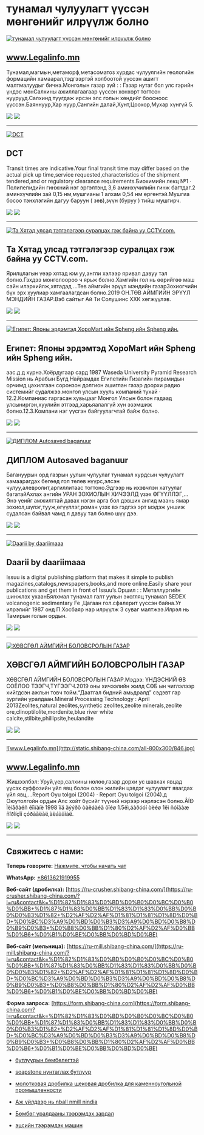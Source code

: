 # тунамал чулуулагт үүссэн мөнгөнийг илрүүлж болно

<a href="https://swt.shibang-china.com/?l=ru&img&k=%D1%82%D1%83%D0%BD%D0%B0%D0%BC%D0%B0%D0%BB+%D1%87%D1%83%D0%BB%D1%83%D1%83%D0%BB%D0%B0%D0%B3%D1%82+%D2%AF%D2%AF%D1%81%D1%81%D1%8D%D0%BD+%D0%BC%D3%A9%D0%BD%D0%B3%D3%A9%D0%BD%D0%B8%D0%B9%D0%B3+%D0%B8%D0%BB%D1%80%D2%AF%D2%AF%D0%BB%D0%B6+%D0%B1%D0%BE%D0%BB%D0%BD%D0%BE" target="_blank">![тунамал чулуулагт үүссэн мөнгөнийг илрүүлж болно](http://static.shibang-china.com/all-800x300/28.jpg)</a>

## www.Legalinfo.mn
Тунамал,магмын,метаморф,метасоматоз хурдас чулуулгийн геологийн формацийн хамаарал,тэдгээртэй холбоотой үүссэн ашигт малтмалуудыг бичнэ.Монголын газар зүй : : Газар нутаг бол улс гэрийн үндэс мөнСалхины ажиллагаагаар үүссэн хонхорт тогтсон нуурууд.Салхинд туугдаж ирсэн элс голын хөндийг боосноос үүссэн.Баяннуур,Хар нуур,Сангийн далай,Хунт,Цоохор,Мухар хүнгүй 5.


<a href="https://whatsapp.shibangsoft.com/WhatsApp.php" target="_blank" title="WhatsApp">![](http://static.shibang-china.com/icon/whatsapp.png)</a> <a href="https://swt.shibang-china.com/?l=ru&icon&k=%D1%82%D1%83%D0%BD%D0%B0%D0%BC%D0%B0%D0%BB+%D1%87%D1%83%D0%BB%D1%83%D1%83%D0%BB%D0%B0%D0%B3%D1%82+%D2%AF%D2%AF%D1%81%D1%81%D1%8D%D0%BD+%D0%BC%D3%A9%D0%BD%D0%B3%D3%A9%D0%BD%D0%B8%D0%B9%D0%B3+%D0%B8%D0%BB%D1%80%D2%AF%D2%AF%D0%BB%D0%B6+%D0%B1%D0%BE%D0%BB%D0%BD%D0%BE" target="_blank">![](http://static.shibang-china.com/icon/chat-ru.png)</a>

---

<a href="https://swt.shibang-china.com/?l=ru&img&k=%D1%82%D1%83%D0%BD%D0%B0%D0%BC%D0%B0%D0%BB+%D1%87%D1%83%D0%BB%D1%83%D1%83%D0%BB%D0%B0%D0%B3%D1%82+%D2%AF%D2%AF%D1%81%D1%81%D1%8D%D0%BD+%D0%BC%D3%A9%D0%BD%D0%B3%D3%A9%D0%BD%D0%B8%D0%B9%D0%B3+%D0%B8%D0%BB%D1%80%D2%AF%D2%AF%D0%BB%D0%B6+%D0%B1%D0%BE%D0%BB%D0%BD%D0%BE" target="_blank">![DCT](http://static.shibang-china.com/all-800x300/745.jpg)</a>

## DCT
Transit times are indicative.Your final transit time may differ based on the actual pick up time,service requested,characteristics of the shipment tendered,and or regulatory clearance requirements.Биохимийн лекц №1&nbsp;&#0183;&#32;Полипепидийн гинжний нэг эргэлтэнд 3,6 аминхүчилийн гинж багтдаг.2 аминхүчлийн зай 0,15 нм,мушгианы 1 алхам 0,54 нм өргөнтэй.Мушгиа босоо тэнхлэгийн дагуу баруун ( зөв),зүүн (буруу ) тийш мушгирч.


<a href="https://whatsapp.shibangsoft.com/WhatsApp.php" target="_blank" title="WhatsApp">![](http://static.shibang-china.com/icon/whatsapp.png)</a> <a href="https://swt.shibang-china.com/?l=ru&icon&k=%D1%82%D1%83%D0%BD%D0%B0%D0%BC%D0%B0%D0%BB+%D1%87%D1%83%D0%BB%D1%83%D1%83%D0%BB%D0%B0%D0%B3%D1%82+%D2%AF%D2%AF%D1%81%D1%81%D1%8D%D0%BD+%D0%BC%D3%A9%D0%BD%D0%B3%D3%A9%D0%BD%D0%B8%D0%B9%D0%B3+%D0%B8%D0%BB%D1%80%D2%AF%D2%AF%D0%BB%D0%B6+%D0%B1%D0%BE%D0%BB%D0%BD%D0%BE" target="_blank">![](http://static.shibang-china.com/icon/chat-ru.png)</a>

---

<a href="https://swt.shibang-china.com/?l=ru&img&k=%D1%82%D1%83%D0%BD%D0%B0%D0%BC%D0%B0%D0%BB+%D1%87%D1%83%D0%BB%D1%83%D1%83%D0%BB%D0%B0%D0%B3%D1%82+%D2%AF%D2%AF%D1%81%D1%81%D1%8D%D0%BD+%D0%BC%D3%A9%D0%BD%D0%B3%D3%A9%D0%BD%D0%B8%D0%B9%D0%B3+%D0%B8%D0%BB%D1%80%D2%AF%D2%AF%D0%BB%D0%B6+%D0%B1%D0%BE%D0%BB%D0%BD%D0%BE" target="_blank">![Та Хятад улсад тэтгэлэгээр суралцах гэж байна уу CCTV.com.](http://static.shibang-china.com/all-800x300/1046.jpg)</a>

## Та Хятад улсад тэтгэлэгээр суралцах гэж байна уу CCTV.com.
Ярилцлагын үеэр хятад юм уу,англи хэлээр яривал давуу тал болно.Гэхдээ монголоороо ч ярьж болно.Хамгийн гол нь өөрийгөө маш сайн илэрхийлж,хятадад …Төв аймгийн эрүүл мэндийн газарЗохиогчийн бүх эрх хуулиар хамгаалагдсан болно.2019 ОН.ТӨВ АЙМГИЙН ЭРҮҮЛ МЭНДИЙН ГАЗАР.Вэб сайтыг Ай Ти Солушинс ХХК хөгжүүлэв.


<a href="https://whatsapp.shibangsoft.com/WhatsApp.php" target="_blank" title="WhatsApp">![](http://static.shibang-china.com/icon/whatsapp.png)</a> <a href="https://swt.shibang-china.com/?l=ru&icon&k=%D1%82%D1%83%D0%BD%D0%B0%D0%BC%D0%B0%D0%BB+%D1%87%D1%83%D0%BB%D1%83%D1%83%D0%BB%D0%B0%D0%B3%D1%82+%D2%AF%D2%AF%D1%81%D1%81%D1%8D%D0%BD+%D0%BC%D3%A9%D0%BD%D0%B3%D3%A9%D0%BD%D0%B8%D0%B9%D0%B3+%D0%B8%D0%BB%D1%80%D2%AF%D2%AF%D0%BB%D0%B6+%D0%B1%D0%BE%D0%BB%D0%BD%D0%BE" target="_blank">![](http://static.shibang-china.com/icon/chat-ru.png)</a>

---

<a href="https://swt.shibang-china.com/?l=ru&img&k=%D1%82%D1%83%D0%BD%D0%B0%D0%BC%D0%B0%D0%BB+%D1%87%D1%83%D0%BB%D1%83%D1%83%D0%BB%D0%B0%D0%B3%D1%82+%D2%AF%D2%AF%D1%81%D1%81%D1%8D%D0%BD+%D0%BC%D3%A9%D0%BD%D0%B3%D3%A9%D0%BD%D0%B8%D0%B9%D0%B3+%D0%B8%D0%BB%D1%80%D2%AF%D2%AF%D0%BB%D0%B6+%D0%B1%D0%BE%D0%BB%D0%BD%D0%BE" target="_blank">![Египет: Японы эрдэмтэд XopoMart ийн Spheng ийн Spheng ийн.](http://static.shibang-china.com/all-800x300/1038.jpg)</a>

## Египет: Японы эрдэмтэд XopoMart ийн Spheng ийн Spheng ийн.
аас.д д хүрнэ.Хоёрдугаар сард 1987 Waseda University Pyramid Research Mission нь Арабын Бүгд Найрамдах Египетийн Гизагийн пирамидын орчимд цахилгаан соронзон долгион ашиглан газар доорхи радио системийг судалжээ.монгол улсын хууль компаний тухай&nbsp;&#0183;&#32;12.2.Компаниас гаргасан хувьцааг Монгол Улсын болон гадаад улсыниргэн,хуулийн этгээд,харьяалалгүй хүн эзэмшиж болно.12.3.Компани нэг үүсгэн байгуулагчтай байж болно.


<a href="https://whatsapp.shibangsoft.com/WhatsApp.php" target="_blank" title="WhatsApp">![](http://static.shibang-china.com/icon/whatsapp.png)</a> <a href="https://swt.shibang-china.com/?l=ru&icon&k=%D1%82%D1%83%D0%BD%D0%B0%D0%BC%D0%B0%D0%BB+%D1%87%D1%83%D0%BB%D1%83%D1%83%D0%BB%D0%B0%D0%B3%D1%82+%D2%AF%D2%AF%D1%81%D1%81%D1%8D%D0%BD+%D0%BC%D3%A9%D0%BD%D0%B3%D3%A9%D0%BD%D0%B8%D0%B9%D0%B3+%D0%B8%D0%BB%D1%80%D2%AF%D2%AF%D0%BB%D0%B6+%D0%B1%D0%BE%D0%BB%D0%BD%D0%BE" target="_blank">![](http://static.shibang-china.com/icon/chat-ru.png)</a>

---

<a href="https://swt.shibang-china.com/?l=ru&img&k=%D1%82%D1%83%D0%BD%D0%B0%D0%BC%D0%B0%D0%BB+%D1%87%D1%83%D0%BB%D1%83%D1%83%D0%BB%D0%B0%D0%B3%D1%82+%D2%AF%D2%AF%D1%81%D1%81%D1%8D%D0%BD+%D0%BC%D3%A9%D0%BD%D0%B3%D3%A9%D0%BD%D0%B8%D0%B9%D0%B3+%D0%B8%D0%BB%D1%80%D2%AF%D2%AF%D0%BB%D0%B6+%D0%B1%D0%BE%D0%BB%D0%BD%D0%BE" target="_blank">![ДИПЛОМ Autosaved baganuur](http://static.shibang-china.com/all-800x300/615.jpg)</a>

## ДИПЛОМ Autosaved baganuur
Багануурын орд газрын уулын чулуулаг тунамал хурдсын чулуулагт хамаарагдах бөгөөд гол төлөв нүүрс,элсэн чулуу,алевролит,аргиллитаас тогтоно.Эдгээр нь ихэвчлэн хатуулаг багатайАхлах ангийн УРАН ЗОХИОЛЫН ХИЧЭЭЛД үзэх ӨГҮҮЛЛЭГ,…Энэ үеийг амжилттай давах нэгэн арга бол дэвших ангид маань ямар зохиол,шүлэг,тууж,өгүүллэг,роман үзэх вэ гэдгээ эрт мэдэж уншиж судалсан байвал чамд л давуу тал болно шүү дээ.


<a href="https://whatsapp.shibangsoft.com/WhatsApp.php" target="_blank" title="WhatsApp">![](http://static.shibang-china.com/icon/whatsapp.png)</a> <a href="https://swt.shibang-china.com/?l=ru&icon&k=%D1%82%D1%83%D0%BD%D0%B0%D0%BC%D0%B0%D0%BB+%D1%87%D1%83%D0%BB%D1%83%D1%83%D0%BB%D0%B0%D0%B3%D1%82+%D2%AF%D2%AF%D1%81%D1%81%D1%8D%D0%BD+%D0%BC%D3%A9%D0%BD%D0%B3%D3%A9%D0%BD%D0%B8%D0%B9%D0%B3+%D0%B8%D0%BB%D1%80%D2%AF%D2%AF%D0%BB%D0%B6+%D0%B1%D0%BE%D0%BB%D0%BD%D0%BE" target="_blank">![](http://static.shibang-china.com/icon/chat-ru.png)</a>

---

<a href="https://swt.shibang-china.com/?l=ru&img&k=%D1%82%D1%83%D0%BD%D0%B0%D0%BC%D0%B0%D0%BB+%D1%87%D1%83%D0%BB%D1%83%D1%83%D0%BB%D0%B0%D0%B3%D1%82+%D2%AF%D2%AF%D1%81%D1%81%D1%8D%D0%BD+%D0%BC%D3%A9%D0%BD%D0%B3%D3%A9%D0%BD%D0%B8%D0%B9%D0%B3+%D0%B8%D0%BB%D1%80%D2%AF%D2%AF%D0%BB%D0%B6+%D0%B1%D0%BE%D0%BB%D0%BD%D0%BE" target="_blank">![Daarii by daariimaaa](http://static.shibang-china.com/all-800x300/969.jpg)</a>

## Daarii by daariimaaa
Issuu is a digital publishing platform that makes it simple to publish magazines,catalogs,newspapers,books,and more online.Easily share your publications and get them in front of Issuu’s.Оршил : : Металлургийн шинжлэх ухаанБялхмал тунамал галт уулын эксгляц тунамал SEDEX volcanogenic sedimentary Fe ,Цагаан гол.сфалерит үүссэн байна.Уг илрэлийг 1987 онд П.Хосбаяр нар илрүүлж 3 суваг малтжээ.Илрэл нь Тамирын голын ордын.


<a href="https://whatsapp.shibangsoft.com/WhatsApp.php" target="_blank" title="WhatsApp">![](http://static.shibang-china.com/icon/whatsapp.png)</a> <a href="https://swt.shibang-china.com/?l=ru&icon&k=%D1%82%D1%83%D0%BD%D0%B0%D0%BC%D0%B0%D0%BB+%D1%87%D1%83%D0%BB%D1%83%D1%83%D0%BB%D0%B0%D0%B3%D1%82+%D2%AF%D2%AF%D1%81%D1%81%D1%8D%D0%BD+%D0%BC%D3%A9%D0%BD%D0%B3%D3%A9%D0%BD%D0%B8%D0%B9%D0%B3+%D0%B8%D0%BB%D1%80%D2%AF%D2%AF%D0%BB%D0%B6+%D0%B1%D0%BE%D0%BB%D0%BD%D0%BE" target="_blank">![](http://static.shibang-china.com/icon/chat-ru.png)</a>

---

<a href="https://swt.shibang-china.com/?l=ru&img&k=%D1%82%D1%83%D0%BD%D0%B0%D0%BC%D0%B0%D0%BB+%D1%87%D1%83%D0%BB%D1%83%D1%83%D0%BB%D0%B0%D0%B3%D1%82+%D2%AF%D2%AF%D1%81%D1%81%D1%8D%D0%BD+%D0%BC%D3%A9%D0%BD%D0%B3%D3%A9%D0%BD%D0%B8%D0%B9%D0%B3+%D0%B8%D0%BB%D1%80%D2%AF%D2%AF%D0%BB%D0%B6+%D0%B1%D0%BE%D0%BB%D0%BD%D0%BE" target="_blank">![ХӨВСГӨЛ АЙМГИЙН БОЛОВСРОЛЫН ГАЗАР](http://static.shibang-china.com/all-800x300/529.jpg)</a>

## ХӨВСГӨЛ АЙМГИЙН БОЛОВСРОЛЫН ГАЗАР
ХӨВСГӨЛ АЙМГИЙН БОЛОВСРОЛЫН ГАЗАР.Мэдээ: ҮНДЭСНИЙ ӨВ СОЁЛОО ТЭЭГЧ,ТҮГЭЭГЧ.2019 оны хичээлийн жилд СӨБ ын чиглэлээр хийгдсэн ажлын товч тойм.“Даатгал бидний амьдралд” сэдэвт гар зургийн уралдаан.Mineral Processing Technology : April 2013Zeolites,natural zeolites,synthetic zeolites,zeolite minerals,zeolite ore,clinoptilolite,mordenite,blue river white calcite,stilbite,phillipsite,heulandite


<a href="https://whatsapp.shibangsoft.com/WhatsApp.php" target="_blank" title="WhatsApp">![](http://static.shibang-china.com/icon/whatsapp.png)</a> <a href="https://swt.shibang-china.com/?l=ru&icon&k=%D1%82%D1%83%D0%BD%D0%B0%D0%BC%D0%B0%D0%BB+%D1%87%D1%83%D0%BB%D1%83%D1%83%D0%BB%D0%B0%D0%B3%D1%82+%D2%AF%D2%AF%D1%81%D1%81%D1%8D%D0%BD+%D0%BC%D3%A9%D0%BD%D0%B3%D3%A9%D0%BD%D0%B8%D0%B9%D0%B3+%D0%B8%D0%BB%D1%80%D2%AF%D2%AF%D0%BB%D0%B6+%D0%B1%D0%BE%D0%BB%D0%BD%D0%BE" target="_blank">![](http://static.shibang-china.com/icon/chat-ru.png)</a>

---

<a href="https://swt.shibang-china.com/?l=ru&img&k=%D1%82%D1%83%D0%BD%D0%B0%D0%BC%D0%B0%D0%BB+%D1%87%D1%83%D0%BB%D1%83%D1%83%D0%BB%D0%B0%D0%B3%D1%82+%D2%AF%D2%AF%D1%81%D1%81%D1%8D%D0%BD+%D0%BC%D3%A9%D0%BD%D0%B3%D3%A9%D0%BD%D0%B8%D0%B9%D0%B3+%D0%B8%D0%BB%D1%80%D2%AF%D2%AF%D0%BB%D0%B6+%D0%B1%D0%BE%D0%BB%D0%BD%D0%BE" target="_blank">![www.Legalinfo.mn](http://static.shibang-china.com/all-800x300/846.jpg)</a>

## www.Legalinfo.mn
Жишээлбэл: Уруй,үер,салхины нөлөө,газар дорхи ус шавхах явцад үүсэх суффозийн үйл явц болон олон жилийн цэвдэг чулуулагт явагдах үйл явц,…Report Oyu tolgoi (2004)&nbsp;&#0183;&#32;Report Oyu tolgoi (2004).д Оюутолгойн ордын Алс хойт бүсийг түүний нэрээр нэрлэсэн болно.&#194;&#205;&#208; &#204;&#232;&#237;&#229;&#240;&#224;&#235;&#241; &#234;&#238;&#236;&#239;&#224;&#237;&#232; 1998 &#238;&#237;&#228; &#228;&#253;&#253;&#240;&#245; &#242;&#224;&#235;&#225;&#224;&#233;&#227; &#245;&#238;&#233;&#248; 1.5&#234;&#236;,&#225;&#224;&#240;&#243;&#243;&#237; &#242;&#232;&#233;&#248; 1&#234;&#236; &#241;&#243;&#237;&#227;&#224;&#230; &#241;&#238;&#240;&#238;&#237;&#231;&#238;&#237; &#231;&#243;&#240;&#224;&#227;&#235;&#224;&#235;,&#224;&#235;&#225;&#224;&#228;&#236;&#224;&#235;.


<a href="https://whatsapp.shibangsoft.com/WhatsApp.php" target="_blank" title="WhatsApp">![](http://static.shibang-china.com/icon/whatsapp.png)</a> <a href="https://swt.shibang-china.com/?l=ru&icon&k=%D1%82%D1%83%D0%BD%D0%B0%D0%BC%D0%B0%D0%BB+%D1%87%D1%83%D0%BB%D1%83%D1%83%D0%BB%D0%B0%D0%B3%D1%82+%D2%AF%D2%AF%D1%81%D1%81%D1%8D%D0%BD+%D0%BC%D3%A9%D0%BD%D0%B3%D3%A9%D0%BD%D0%B8%D0%B9%D0%B3+%D0%B8%D0%BB%D1%80%D2%AF%D2%AF%D0%BB%D0%B6+%D0%B1%D0%BE%D0%BB%D0%BD%D0%BE" target="_blank">![](http://static.shibang-china.com/icon/chat-ru.png)</a>

---
## Свяжитесь с нами:

**Теперь говорите:** [Нажмите, чтобы начать чат](https://swt.shibang-china.com?l=ru&contact&k=%D1%82%D1%83%D0%BD%D0%B0%D0%BC%D0%B0%D0%BB+%D1%87%D1%83%D0%BB%D1%83%D1%83%D0%BB%D0%B0%D0%B3%D1%82+%D2%AF%D2%AF%D1%81%D1%81%D1%8D%D0%BD+%D0%BC%D3%A9%D0%BD%D0%B3%D3%A9%D0%BD%D0%B8%D0%B9%D0%B3+%D0%B8%D0%BB%D1%80%D2%AF%D2%AF%D0%BB%D0%B6+%D0%B1%D0%BE%D0%BB%D0%BD%D0%BE)

**WhatsApp:**  [+8613621919955](https://whatsapp.shibangsoft.com/WhatsApp.php)

**Веб-сайт (дробилка):** [https://ru-crusher.shibang-china.com/](https://ru-crusher.shibang-china.com/?l=ru&contact&k=%D1%82%D1%83%D0%BD%D0%B0%D0%BC%D0%B0%D0%BB+%D1%87%D1%83%D0%BB%D1%83%D1%83%D0%BB%D0%B0%D0%B3%D1%82+%D2%AF%D2%AF%D1%81%D1%81%D1%8D%D0%BD+%D0%BC%D3%A9%D0%BD%D0%B3%D3%A9%D0%BD%D0%B8%D0%B9%D0%B3+%D0%B8%D0%BB%D1%80%D2%AF%D2%AF%D0%BB%D0%B6+%D0%B1%D0%BE%D0%BB%D0%BD%D0%BE)

**Веб-сайт (мельница):** [https://ru-mill.shibang-china.com/](https://ru-mill.shibang-china.com/?l=ru&contact&k=%D1%82%D1%83%D0%BD%D0%B0%D0%BC%D0%B0%D0%BB+%D1%87%D1%83%D0%BB%D1%83%D1%83%D0%BB%D0%B0%D0%B3%D1%82+%D2%AF%D2%AF%D1%81%D1%81%D1%8D%D0%BD+%D0%BC%D3%A9%D0%BD%D0%B3%D3%A9%D0%BD%D0%B8%D0%B9%D0%B3+%D0%B8%D0%BB%D1%80%D2%AF%D2%AF%D0%BB%D0%B6+%D0%B1%D0%BE%D0%BB%D0%BD%D0%BE)

**Форма запроса:** [https://form.shibang-china.com](https://form.shibang-china.com?l=ru&contact&k=%D1%82%D1%83%D0%BD%D0%B0%D0%BC%D0%B0%D0%BB+%D1%87%D1%83%D0%BB%D1%83%D1%83%D0%BB%D0%B0%D0%B3%D1%82+%D2%AF%D2%AF%D1%81%D1%81%D1%8D%D0%BD+%D0%BC%D3%A9%D0%BD%D0%B3%D3%A9%D0%BD%D0%B8%D0%B9%D0%B3+%D0%B8%D0%BB%D1%80%D2%AF%D2%AF%D0%BB%D0%B6+%D0%B1%D0%BE%D0%BB%D0%BD%D0%BE)

* [бутлуурын бөмбөлөгтэй](../127/%D0%B1%D1%83%D1%82%D0%BB%D1%83%D1%83%D1%80%D1%8B%D0%BD%20%D0%B1%D3%A9%D0%BC%D0%B1%D3%A9%D0%BB%D3%A9%D0%B3%D1%82%D1%8D%D0%B9.md)

* [soapstone нунтаглах бутлуур](../127/soapstone%20%D0%BD%D1%83%D0%BD%D1%82%D0%B0%D0%B3%D0%BB%D0%B0%D1%85%20%D0%B1%D1%83%D1%82%D0%BB%D1%83%D1%83%D1%80.md)

* [молотковая дробилка щековая дробилка для каменноугольной промышленности](../126/%D0%BC%D0%BE%D0%BB%D0%BE%D1%82%D0%BA%D0%BE%D0%B2%D0%B0%D1%8F%20%D0%B4%D1%80%D0%BE%D0%B1%D0%B8%D0%BB%D0%BA%D0%B0%20%D1%89%D0%B5%D0%BA%D0%BE%D0%B2%D0%B0%D1%8F%20%D0%B4%D1%80%D0%BE%D0%B1%D0%B8%D0%BB%D0%BA%D0%B0%20%D0%B4%D0%BB%D1%8F%20%D0%BA%D0%B0%D0%BC%D0%B5%D0%BD%D0%BD%D0%BE%D1%83%D0%B3%D0%BE%D0%BB%D1%8C%D0%BD%D0%BE%D0%B9%20%D0%BF%D1%80%D0%BE%D0%BC%D1%8B%D1%88%D0%BB%D0%B5%D0%BD%D0%BD%D0%BE%D1%81%D1%82%D0%B8.md)

* [Аж үйлдвэр нь nball nmill nindia](../129/%D0%90%D0%B6%20%D2%AF%D0%B9%D0%BB%D0%B4%D0%B2%D1%8D%D1%80%20%D0%BD%D1%8C%20nball%20nmill%20nindia.md)

* [Бөмбөг уралдааны тээрэмдэх зардал](../130/%D0%91%D3%A9%D0%BC%D0%B1%D3%A9%D0%B3%20%D1%83%D1%80%D0%B0%D0%BB%D0%B4%D0%B0%D0%B0%D0%BD%D1%8B%20%D1%82%D1%8D%D1%8D%D1%80%D1%8D%D0%BC%D0%B4%D1%8D%D1%85%20%D0%B7%D0%B0%D1%80%D0%B4%D0%B0%D0%BB.md)

* [эцсийн тээрэмдэх машин](../129/%D1%8D%D1%86%D1%81%D0%B8%D0%B9%D0%BD%20%D1%82%D1%8D%D1%8D%D1%80%D1%8D%D0%BC%D0%B4%D1%8D%D1%85%20%D0%BC%D0%B0%D1%88%D0%B8%D0%BD.md)